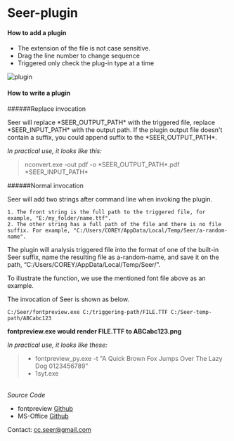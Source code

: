 # Seer-plugin

#### How to add a plugin

- The extension of the file is not case sensitive.
- Drag the line number to change sequence
- Triggered only check the plug-in type at a time

![plugin](https://raw.githubusercontent.com/ccseer/Seer/master/img/plugins-add.jpg)

#### How to write a plugin

######Replace invocation 

Seer will replace *SEER_OUTPUT_PATH\* with the triggered file, replace *SEER_INPUT_PATH\* with the output path. If  the plugin output file doesn't contain a suffix, you could append suffix to the *SEER_OUTPUT_PATH\*.

*In practical use, it looks like this:*

> nconvert.exe -out pdf -o \*SEER_OUTPUT_PATH\*.pdf \*SEER_INPUT_PATH\*





######Normal invocation  

Seer will add two strings after command line when invoking the plugin. 

``` 
1. The front string is the full path to the triggered file, for example, "E:/my_folder/name.ttf".
2. The other string has a full path of the file and there is no file suffix. For example, "C:/Users/COREY/AppData/Local/Temp/Seer/a-random-name". 
```

The plugin will analysis triggered file into the format of one of the built-in Seer suffix, name the resulting file as a-random-name, and save it on the path, “C:/Users/COREY/AppData/Local/Temp/Seer/”.

To illustrate the function, we use the mentioned font file above as an example.

The invocation of Seer is shown as below. 

`C:/Seer/fontpreview.exe C:/triggering-path/FILE.TTF C:/Seer-temp-path/ABCabc123`

**fontpreview.exe would render FILE.TTF to ABCabc123.png**

*In practical use, it looks like these:*

> - fontpreview_py.exe -t "A Quick Brown Fox Jumps Over The Lazy Dog 0123456789"
> - 1syt.exe
###### 



*Source Code*

- fontpreview [Github](https://github.com/ccseer/Seer-plugins/blob/master/font/fontpreview_py.py)
- MS-Office  [Github](https://github.com/ccseer/Seer-plugins/blob/master/ms-office/1syt.py)

Contact: cc.seer@gmail.com



